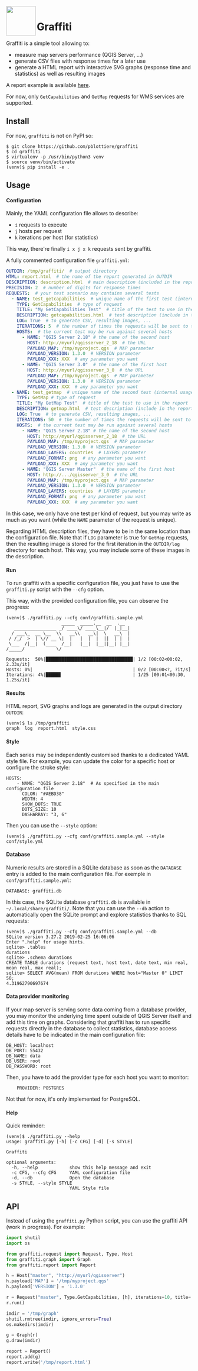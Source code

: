 <img align="left" width="80" height="80" src="https://raw.githubusercontent.com/pblottiere/graffiti/master/graffiti/themes/default/graffiti.png">

# Graffiti

Graffiti is a simple tool allowing to:
- measure map servers performance (QGIS Server, ...)
- generate CSV files with response times for a later use
- generate a HTML report with interactive SVG graphs (response time and
  statistics) as well as resulting images

A report example is available [here](https://rawgit.com/pblottiere/graffiti/master/examples/html/report.html).

For now, only `GetCapabilities` and `GetMap` requests for WMS services are
supported.

## Install

For now, `graffiti` is not on PyPI so:

````
$ git clone https://github.com/pblottiere/graffiti
$ cd graffiti
$ virtualenv -p /usr/bin/python3 venv
$ source venv/bin/activate
(venv)$ pip install -e .
````

## Usage

#### Configuration

Mainly, the YAML configuration file allows to describe:
- `i` requests to execute
- `j` hosts per request
- `k` iterations per host (for statistics)

This way, there're finally `i x j x k` requests sent by graffiti.

A  fully commented configuration file `graffiti.yml`:

``` YAML
OUTDIR: /tmp/graffiti/  # output directory
HTML: report.html  # the name of the report generated in OUTDIR
DESCRIPTION: description.html  # main description (included in the report)
PRECISION: 2  # number of digits for response times
REQUESTS:  # your test scenario may contains several tests
  - NAME: test_getcapabilities  # unique name of the first test (internal usage)
    TYPE: GetCapabilities  # type of request
    TITLE: "My GetCapabilities Test"  # title of the test to use in the report
    DESCRIPTION: getcapabilities.html  # test description (include in the report)
    LOG: True  # to generate CSV, resulting images, ...
    ITERATIONS: 5  # the number of times the requests will be sent to the host
    HOSTS:  # the current test may be run against several hosts
      - NAME: "QGIS Server 2.18" # the name of the second host
        HOST: http://myurl/qgisserver_2_18  # the URL
        PAYLOAD_MAP: /tmp/myproject.qgs  # MAP parameter
        PAYLOAD_VERSION: 1.3.0  # VERSION parameter
        PAYLOAD_XXX: XXX  # any parameter you want
      - NAME: "QGIS Server 3.0"  # the name of the first host
        HOST: http://myurl/qgisserver_3_0  # the URL
        PAYLOAD_MAP: /tmp/myproject.qgs  # MAP parameter
        PAYLOAD_VERSION: 1.3.0  # VERSION parameter
        PAYLOAD_XXX: XXX  # any parameter you want
  - NAME: test_getmap  # unique name of the second test (internal usage)
    TYPE: GetMap # type of request
    TITLE: "My GetMap Test"  # title of the test to use in the report
    DESCRIPTION: getmap.html  # test description (include in the report)
    LOG: True  # to generate CSV, resulting images, ...
    ITERATIONS: 50  # the number of times the requests will be sent to the host
    HOSTS:  # the current test may be run against several hosts
      - NAME: "QGIS Server 2.18" # the name of the second host
        HOST: http://myurl/qgisserver_2_18  # the URL
        PAYLOAD_MAP: /tmp/myproject.qgs  # MAP parameter
        PAYLOAD_VERSION: 1.3.0  # VERSION parameter
        PAYLOAD_LAYERS: countries  # LAYERS parameter
        PAYLOAD_FORMAT: png  # any parameter you want
        PAYLOAD_XXX: XXX  # any parameter you want
      - NAME: "QGIS Server Master"  # the name of the first host
        HOST: http://.../qgisserver_3_0  # the URL
        PAYLOAD_MAP: /tmp/myproject.qgs  # MAP parameter
        PAYLOAD_VERSION: 1.3.0  # VERSION parameter
        PAYLOAD_LAYERS: countries  # LAYERS parameter
        PAYLOAD_FORMAT: png  # any parameter you want
        PAYLOAD_XXX: XXX  # any parameter you want
```

In this case, we only have one test per kind of request, but you may write as
much as you want (while the `NAME` parameter of the request is unique).

Regarding HTML description files, they have to be in the same location than
the configuration file. Note that if `LOG` parameter is true for `GetMap`
requests, then the resulting image is stored for the first iteration in the
`OUTDIR/log` directory for each host. This way, you may include some of these
images in the description.

#### Run

To run graffiti with a specific configuration file, you just have to use the
`graffiti.py` script with the `--cfg` option.

This way, with the provided configuration file, you can observe the progress:

```
(venv)$ ./graffiti.py --cfg conf/graffiti.sample.yml
                     _____  _____.__  __  .__
   ________________ _/ ____\/ ____\__|/  |_|__|
  / ___\_  __ \__  \\   __\\   __\|  \   __\  |
 / /_/  >  | \// __ \|  |   |  |  |  ||  | |  |
 \___  /|__|  (____  /__|   |__|  |__||__| |__|
/_____/            \/

Requests:  50%|█████████████████████████████████| 1/2 [00:02<00:02,  2.33s/it]
Hosts: 0%|                                      | 0/2 [00:00<?, ?it/s]
Iterations: 4%|█████▋                           | 1/25 [00:01<00:30,  1.25s/it]
```

#### Results

HTML report, SVG graphs and logs are generated in the output directory
`OUTDIR`:

```
(venv)$ ls /tmp/graffiti
graph  log  report.html  style.css
```

#### Style

Each series may be independently customised thanks to a dedicated YAML style
file. For example, you can update the color for a specific host or configure
the stroke style:

```
HOSTS:
    - NAME: "QGIS Server 2.18"  # As specified in the main configuration file
      COLOR: "#AEBD38"
      WIDTH: 4
      SHOW_DOTS: TRUE
      DOTS_SIZE: 10
      DASHARRAY: "3, 6"
```

Then you can use the `--style` option:

```
(venv)$ ./graffiti.py --cfg conf/graffiti.sample.yml --style conf/style.yml
```

#### Database

Numeric results are stored in a SQLite database as soon as the `DATABASE` entry
is added to the main configuration file. For exemple in
`conf/graffiti.sample.yml`:

```
DATABASE: graffiti.db
```

In this case, the SQLite database `graffiti.db` is available in
`~/.local/share/graffiti/`. Note that you can use the `--db` action to
automatically open the SQLite prompt and explore statistics thanks to SQL
requests:

```
(venv)$ ./graffiti.py --cfg conf/graffiti.sample.yml --db
SQLite version 3.27.2 2019-02-25 16:06:06
Enter ".help" for usage hints.
sqlite> .tables
durations
sqlite> .schema durations
CREATE TABLE durations (request text, host text, date text, min real, mean real, max real);
sqlite> SELECT AVG(mean) FROM durations WHERE host="Master 0" LIMIT 50;
4.31962790697674
```

#### Data provider monitoring

If your map server is serving some data coming from a database provider, you
may monitor the underlying time spent outside of QGIS Server itself and add
this time on graphs. Considering that graffiti has to run specific requests
directly in the database to collect statistics, database access details have to
be indicated in the main configuration file:

```
DB_HOST: localhost
DB_PORT: 55432
DB_NAME: data
DB_USER: root
DB_PASSWORD: root
```

Then, you have to add the provider type for each host you want to monitor:

```
    PROVIDER: POSTGRES
```

Not that for now, it's only implemented for PostgreSQL.

#### Help

Quick reminder:

```
(venv)$ ./graffiti.py --help
usage: graffiti.py [-h] [-c CFG] [-d] [-s STYLE]

Graffiti

optional arguments:
  -h, --help            show this help message and exit
  -c CFG, --cfg CFG     YAML configuration file
  -d, --db              Open the database
  -s STYLE, --style STYLE
                        YAML Style file
```

## API

Instead of using the `graffiti.py` Python script, you can use the graffiti API
(work in progress). For example:

``` Python
import shutil
import os

from graffiti.request import Request, Type, Host
from graffiti.graph import Graph
from graffiti.report import Report

h = Host("master", "http://myurl/qgisserver")
h.payload['MAP'] = '/tmp/myproject.qgs'
h.payload['VERSION'] = '1.3.0'

r = Request("master", Type.GetCapabilities, [h], iterations=10, title='My Test')
r.run()

imdir = '/tmp/graph'
shutil.rmtree(imdir, ignore_errors=True)
os.makedirs(imdir)

g = Graph(r)
g.draw(imdir)

report = Report()
report.add(g)
report.write('/tmp/report.html')
```
